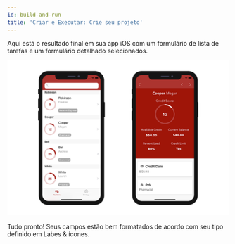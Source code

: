 ```yaml
---
id: build-and-run
title: 'Criar e Executar: Crie seu projeto'
---
```


Aqui está o resultado final em sua app iOS com um formulário de lista de tarefas e um formulário detalhado selecionados.

![Result data formatter iphone](img/result-data-formatter-iphone.png)

Tudo pronto! Seus campos estão bem formatados de acordo com seu tipo definido em Labes & ícones.